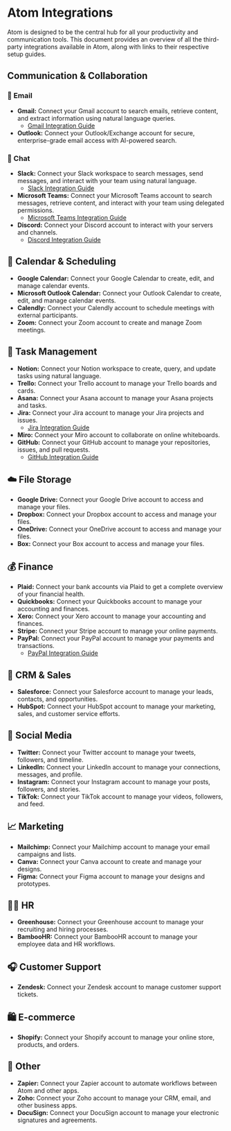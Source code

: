 # Atom Integrations

Atom is designed to be the central hub for all your productivity and communication tools. This document provides an overview of all the third-party integrations available in Atom, along with links to their respective setup guides.

## Communication & Collaboration

### 📧 Email
*   **Gmail:** Connect your Gmail account to search emails, retrieve content, and extract information using natural language queries.
    *   [Gmail Integration Guide](./gmail_integration_guide.md)
*   **Outlook:** Connect your Outlook/Exchange account for secure, enterprise-grade email access with AI-powered search.

### 💬 Chat
*   **Slack:** Connect your Slack workspace to search messages, send messages, and interact with your team using natural language.
    *   [Slack Integration Guide](./slack_integration_guide.md)
*   **Microsoft Teams:** Connect your Microsoft Teams account to search messages, retrieve content, and interact with your team using delegated permissions.
    *   [Microsoft Teams Integration Guide](./msteams_integration_guide.md)
*   **Discord:** Connect your Discord account to interact with your servers and channels.
    *   [Discord Integration Guide](./discord_integration_guide.md)

## 📅 Calendar & Scheduling
*   **Google Calendar:** Connect your Google Calendar to create, edit, and manage calendar events.
*   **Microsoft Outlook Calendar:** Connect your Outlook Calendar to create, edit, and manage calendar events.
*   **Calendly:** Connect your Calendly account to schedule meetings with external participants.
*   **Zoom:** Connect your Zoom account to create and manage Zoom meetings.

## 📝 Task Management
*   **Notion:** Connect your Notion workspace to create, query, and update tasks using natural language.
*   **Trello:** Connect your Trello account to manage your Trello boards and cards.
*   **Asana:** Connect your Asana account to manage your Asana projects and tasks.
*   **Jira:** Connect your Jira account to manage your Jira projects and issues.
    *   [Jira Integration Guide](./jira_integration_guide.md)
*   **Miro:** Connect your Miro account to collaborate on online whiteboards.
*   **GitHub:** Connect your GitHub account to manage your repositories, issues, and pull requests.
    *   [GitHub Integration Guide](./github_integration_guide.md)

## ☁️ File Storage
*   **Google Drive:** Connect your Google Drive account to access and manage your files.
*   **Dropbox:** Connect your Dropbox account to access and manage your files.
*   **OneDrive:** Connect your OneDrive account to access and manage your files.
*   **Box:** Connect your Box account to access and manage your files.

## 💰 Finance
*   **Plaid:** Connect your bank accounts via Plaid to get a complete overview of your financial health.
*   **Quickbooks:** Connect your Quickbooks account to manage your accounting and finances.
*   **Xero:** Connect your Xero account to manage your accounting and finances.
*   **Stripe:** Connect your Stripe account to manage your online payments.
*   **PayPal:** Connect your PayPal account to manage your payments and transactions.
    *   [PayPal Integration Guide](./paypal_integration_guide.md)

## 👔 CRM & Sales
*   **Salesforce:** Connect your Salesforce account to manage your leads, contacts, and opportunities.
*   **HubSpot:** Connect your HubSpot account to manage your marketing, sales, and customer service efforts.

## 📱 Social Media
*   **Twitter:** Connect your Twitter account to manage your tweets, followers, and timeline.
*   **LinkedIn:** Connect your LinkedIn account to manage your connections, messages, and profile.
*   **Instagram:** Connect your Instagram account to manage your posts, followers, and stories.
*   **TikTok:** Connect your TikTok account to manage your videos, followers, and feed.

## 📈 Marketing
*   **Mailchimp:** Connect your Mailchimp account to manage your email campaigns and lists.
*   **Canva:** Connect your Canva account to create and manage your designs.
*   **Figma:** Connect your Figma account to manage your designs and prototypes.

## 👩‍💼 HR
*   **Greenhouse:** Connect your Greenhouse account to manage your recruiting and hiring processes.
*   **BambooHR:** Connect your BambooHR account to manage your employee data and HR workflows.

## 🎧 Customer Support
*   **Zendesk:** Connect your Zendesk account to manage customer support tickets.

## 🛍️ E-commerce
*   **Shopify:** Connect your Shopify account to manage your online store, products, and orders.

## 🚀 Other
*   **Zapier:** Connect your Zapier account to automate workflows between Atom and other apps.
*   **Zoho:** Connect your Zoho account to manage your CRM, email, and other business apps.
*   **DocuSign:** Connect your DocuSign account to manage your electronic signatures and agreements.
